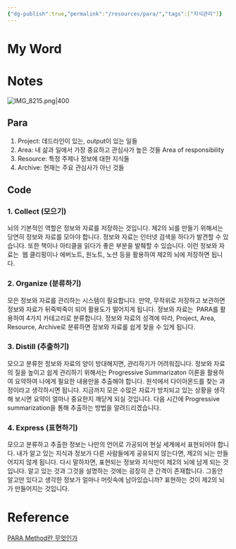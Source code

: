 ```yaml
---
{"dg-publish":true,"permalink":"/resources/para/","tags":["지식관리"]}
---
```



# My Word

# Notes

![IMG_8215.png|400](/img/user/Archive/Attachment/IMG_8215.png)

## Para

1. Project: 데드라인이 있는, output이 있는 일들
2. Area: 내 삶과 일에서 가장 중요하고 관심사가 높은 것들 Area of responsibility
3. Resource: 특정 주제나 정보에 대한 지식들
4. Archive: 현재는 주요 관심사가 아닌 것들

## Code

### 1. Collect (모으기)

뇌의 기본적인 역할은 정보와 자료를 저장하는 것입니다. 제2의 뇌를 만들기 위해서는 당연히 정보와 자료를 모아야 합니다. 정보와 자료는 인터넷 검색을 하다가 발견할 수 있습니다. 또한 책이나 아티클을 읽다가 좋은 부분을 발췌할 수 있습니다. 이런 정보와 자료는  웹 클리핑이나 에버노트, 원노트, 노션 등을 활용하여 제2의 뇌에 저장하면 됩니다.

### 2. Organize (분류하기)

모은 정보와 자료를 관리하는 시스템이 필요합니다. 만약, 무작위로 저장하고 보관하면 정보와 자료가 뒤죽박죽이 되어 활용도가 떨어지게 됩니다. 정보와 자료는  PARA를 활용하여 4가지 카테고리로 분류합니다. 정보와 자료의 성격에 따라, Project, Area, Resource, Archive로 분류하면 정보와 자료를 쉽게 찾을 수 있게 됩니다.

### 3. Distill (추출하기)

모으고 분류한 정보와 자료의 양이 방대해지면, 관리하기가 어려워집니다. 정보와 자료의 질을 높이고 쉽게 관리하기 위해서는 Progressive Summarizaton 이론을 활용하여 요약하여 나에게 필요한 내용만을 추출해야 합니다. 원석에서 다이아몬드를 찾는 과정이라고 생각하시면 됩니다. 지금까지 모은 수많은 자료가 방치되고 있는 상황을 생각해 보시면 요약이 얼마나 중요한지 깨닫게 되실 것입니다. 다음 시간에 Progressive summarization을 통해 추출하는 방법을 알려드리겠습니다.

### 4. Express (표현하기)

모으고 분류하고 추출한 정보는 나만의 언어로 가공되어 현실 세계에서 표현되어야 합니다. 내가 알고 있는 지식과 정보가 다른 사람들에게 공유되지 않는다면, 제2의 뇌는 만들어지지 않게 됩니다. 다시 말하자면, 표현되는 정보와 지식만이 제2의 뇌에 남게 되는 것입니다. 알고 있는 것과 그것을 설명하는 것에는 굉장히 큰 간격이 존재합니다. 그동안 알고만 있다고 생각한 정보가 얼마나 머릿속에 남아있습니까? 표현하는 것이 제2의 뇌가 만들어지는 것입니다.

# Reference

[PARA Method란 무엇인가](https://hannut91.github.io/blogs/books/para-method)
